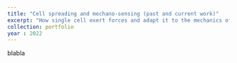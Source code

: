 ```yaml
---
title: "Cell spreading and mechano-sensing (past and current work)"
excerpt: "How single cell exert forces and adapt it to the mechanics of their substrate <br/><img src='/images/500x300.png'>"
collection: portfolio
year : 2022
---
```

blabla

